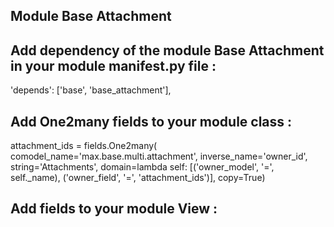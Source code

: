 Module Base Attachment
----------------------


Add dependency of the module Base Attachment in your module __manifest__.py file :
----------------------------------------------------------------------------------
'depends': ['base', 'base_attachment'],


Add One2many fields to your module class :
------------------------------------------

attachment_ids = fields.One2many( comodel_name='max.base.multi.attachment', inverse_name='owner_id', string='Attachments', domain=lambda self: [('owner_model', '=', self._name), ('owner_field', '=', 'attachment_ids')], copy=True)


Add fields to your module View :
--------------------------------
<field name="attachment_ids" context="{'default_owner_model': 'your.model.name', 'default_owner_id': id, 'default_owner_field': 'attachment_ids',}"/>


